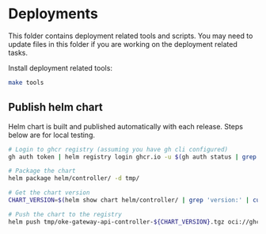 # Deployments

This folder contains deployment related tools and scripts. You may need to update files in this folder if you are working on the deployment related tasks.

Install deployment related tools:
```sh
make tools
```

## Publish helm chart

Helm chart is built and published automatically with each release. Steps below are for local testing.

```sh
# Login to ghcr registry (assuming you have gh cli configured)
gh auth token | helm registry login ghcr.io -u $(gh auth status | grep -o "account [^ ]*" | cut -d ' ' -f 2) --password-stdin

# Package the chart
helm package helm/controller/ -d tmp/

# Get the chart version
CHART_VERSION=$(helm show chart helm/controller/ | grep 'version:' | cut -d' ' -f2)

# Push the chart to the registry
helm push tmp/oke-gateway-api-controller-${CHART_VERSION}.tgz oci://ghcr.io/gemyago/helm-charts
```

